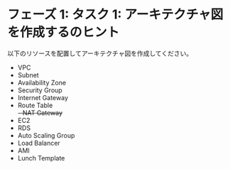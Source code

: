 # フェーズ 1: タスク 1: アーキテクチャ図を作成するのヒント
以下のリソースを配置してアーキテクチャ図を作成してください。

- VPC
- Subnet
- Availability Zone
- Security Group
- Internet Gateway
- Route Table  
~~- NAT Gateway~~
- EC2
- RDS
- Auto Scaling Group
- Load Balancer
- AMI
- Lunch Template
